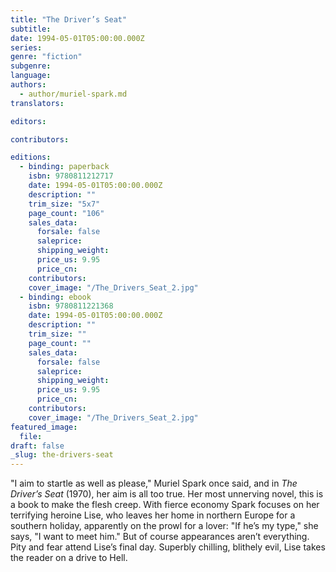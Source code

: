 ```yaml
---
title: "The Driver’s Seat"
subtitle:
date: 1994-05-01T05:00:00.000Z
series:
genre: "fiction"
subgenre:
language:
authors:
  - author/muriel-spark.md
translators:

editors:

contributors:

editions:
  - binding: paperback
    isbn: 9780811212717
    date: 1994-05-01T05:00:00.000Z
    description: ""
    trim_size: "5x7"
    page_count: "106"
    sales_data:
      forsale: false
      saleprice:
      shipping_weight:
      price_us: 9.95
      price_cn:
    contributors:
    cover_image: "/The_Drivers_Seat_2.jpg"
  - binding: ebook
    isbn: 9780811221368
    date: 1994-05-01T05:00:00.000Z
    description: ""
    trim_size: ""
    page_count: ""
    sales_data:
      forsale: false
      saleprice:
      shipping_weight:
      price_us: 9.95
      price_cn:
    contributors:
    cover_image: "/The_Drivers_Seat_2.jpg"
featured_image:
  file:
draft: false
_slug: the-drivers-seat
---
```


"I aim to startle as well as please," Muriel Spark once said, and in _The Driver’s Seat_ (1970), her aim is all too true. Her most unnerving novel, this is a book to make the flesh creep. With fierce economy Spark focuses on her terrifying heroine Lise, who leaves her home in northern Europe for a southern holiday, apparently on the prowl for a lover: "If he’s my type," she says, "I want to meet him." But of course appearances aren’t everything. Pity and fear attend Lise’s final day. Superbly chilling, blithely evil, Lise takes the reader on a drive to Hell.

